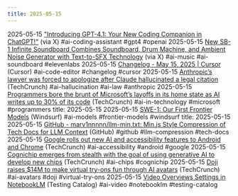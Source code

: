```yaml
---
title: 2025-05-15
---
```


2025-05-15 ["Introducing GPT-4.1: Your New Coding Companion in ChatGPT!"](https://x.com/OpenAI/status/1922707554745909391) (via X) #ai-coding-assistant #gpt4 #openai
2025-05-15 [New SB-1 Infinite Soundboard Combines Soundboard, Drum Machine, and Ambient Noise Generator with Text-to-SFX Technology](https://x.com/elevenlabsio/status/1923076570672927163) (via X) #ai-music #ai-soundboard #elevenlabs
2025-05-15 [Changelog - May 15, 2025 | Cursor](https://www.cursor.com/changelog/0-50) (Cursor) #ai-code-editor #changelog #cursor
2025-05-15 [Anthropic’s lawyer was forced to apologize after Claude hallucinated a legal citation](https://techcrunch.com/2025/05/15/anthropics-lawyer-was-forced-to-apologize-after-claude-hallucinated-a-legal-citation/) (TechCrunch) #ai-hallucination #ai-law #anthropic
2025-05-15 [Programmers bore the brunt of Microsoft’s layoffs in its home state as AI writes up to 30% of its code](https://techcrunch.com/2025/05/15/programmers-bore-the-brunt-of-microsofts-layoffs-in-its-home-state-as-ai-writes-up-to-30-of-its-code/) (TechCrunch) #ai-in-technology #microsoft #programmers
title: 2025-05-15
2025-05-15 [SWE-1: Our First Frontier Models](https://windsurf.com/blog/windsurf-wave-9-swe-1?_sc=ODEwMDk4MiM2NjE2OQ%3D%3D) (Windsurf) #ai-models #frontier-models #windsurf
title: 2025-05-15
2025-05-15 [GitHub - marv1nnnnn/llm-min.txt: Min.js Style Compression of Tech Docs for LLM Context](https://github.com/marv1nnnnn/llm-min.txt) (GitHub) #github #llm-compression #tech-docs
2025-05-15 [Google rolls out new AI and accessibility features to Android and Chrome](https://techcrunch.com/2025/05/15/google-rolls-out-new-ai-and-accessibility-features-to-android-and-chrome/) (TechCrunch) #ai-accessibility #android #google
2025-05-15 [Cognichip emerges from stealth with the goal of using generative AI to develop new chips](https://techcrunch.com/2025/05/15/cognichip-emerges-from-stealth-with-the-goal-of-using-generative-ai-to-develop-new-chips/) (TechCrunch) #ai-chips #cognichip
2025-05-15 [Doji raises $14M to make virtual try-ons fun through AI avatars](https://techcrunch.com/2025/05/15/doji-raises-14m-to-make-virtual-try-ons-fun-through-ai-avatars/) (TechCrunch) #ai-avatars #doji #virtual-try-ons
2025-05-15 [Video Overviews Settings in NotebookLM](https://www.testingcatalog.com/video-overviews-settings-spotted-in-notebooklm-ahead-of-i-o/) (Testing Catalog) #ai-video #notebooklm #testing-catalog
